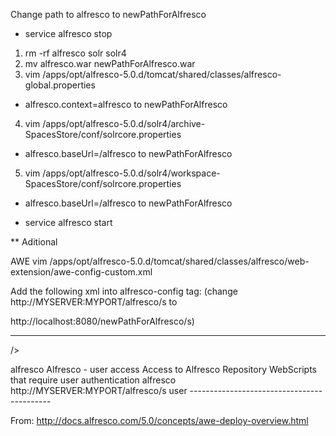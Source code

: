 Change path to alfresco to newPathForAlfresco

* service alfresco stop

1) rm -rf alfresco solr solr4
2) mv alfresco.war newPathForAlfresco.war
3) vim /apps/opt/alfresco-5.0.d/tomcat/shared/classes/alfresco-global.properties
 * alfresco.context=alfresco to newPathForAlfresco
4) vim /apps/opt/alfresco-5.0.d/solr4/archive-SpacesStore/conf/solrcore.properties
 * alfresco.baseUrl=/alfresco to newPathForAlfresco
5) vim /apps/opt/alfresco-5.0.d/solr4/workspace-SpacesStore/conf/solrcore.properties
 * alfresco.baseUrl=/alfresco to newPathForAlfresco

* service alfresco start

 ** Aditional 

AWE
 vim /apps/opt/alfresco-5.0.d/tomcat/shared/classes/alfresco/web-extension/awe-config-custom.xml

Add the following xml into alfresco-config tag: (change http://MYSERVER:MYPORT/alfresco/s  to 

http://localhost:8080/newPathForAlfresco/s)

-----------------------------------------------------

   <plug-ins> 
      <element-readers> 
         <element-reader element-name="remote" class="org.springframework.extensions.config.RemoteConfigElementReader" 

/> 
      </element-readers> 
   </plug-ins> 

   <config evaluator="string-compare" condition="Remote"> 
      <remote> 
         <endpoint> 
            <id>alfresco</id> 
            <name>Alfresco - user access</name> 
            <description>Access to Alfresco Repository WebScripts that require user authentication</description> 
            <connector-id>alfresco</connector-id> 
            <endpoint-url>http://MYSERVER:MYPORT/alfresco/s 
            </endpoint-url> 
            <identity>user</identity> 
         </endpoint> 
      </remote> 
   </config> 
-------------------------------------------

From: http://docs.alfresco.com/5.0/concepts/awe-deploy-overview.html
